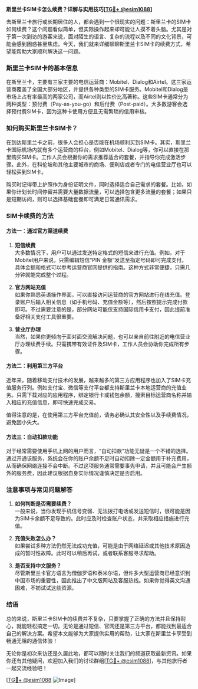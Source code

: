 **斯里兰卡SIM卡怎么续费？详解与实用技巧[[TG💪+ @esim1088](https://t.me/s/esim1088)]**

去斯里兰卡旅行或长期居住的人，都会遇到一个很现实的问题：斯里兰卡的SIM卡如何续费？这个问题看似简单，但实际操作起来却可能让人摸不着头脑。尤其是对于第一次到访的游客来说，面对陌生的语言、复杂的流程以及不同的文化背景，可能会感到困惑甚至焦虑。今天，我们就来详细聊聊斯里兰卡SIM卡的续费方式，希望能帮助大家顺利解决这一问题。

### 斯里兰卡SIM卡的基本信息

在斯里兰卡，主要有三家主要的电信运营商：Mobitel、Dialog和Airtel。这三家运营商覆盖了全国大部分地区，并提供各种类型的SIM卡服务。Mobitel和Dialog是市场上占有率最高的两家公司，而Airtel则以性价比高著称。这些SIM卡通常分为两种类型：预付费（Pay-as-you-go）和后付费（Post-paid）。大多数游客会选择预付费SIM卡，因为这种卡使用方便且无需繁琐的信用审核。

### 如何购买斯里兰卡SIM卡？

在到达斯里兰卡之前，很多人会担心是否能在机场顺利买到SIM卡。其实，斯里兰卡国际机场内就有多个运营商的柜台，例如Mobitel、Dialog等，你可以直接在那里购买SIM卡。工作人员会根据你的需求推荐适合的套餐，并指导你完成激活步骤。此外，在科伦坡和其他主要城市的商场、便利店或者专门的电信营业厅也可以轻松买到SIM卡。

购买时记得带上护照作为身份证明文件，同时选择适合自己需求的套餐。比如，如果你计划长时间停留并需要大量数据流量，可以选择包含更多流量的套餐；如果只是短期访问，则可以选择基础套餐即可满足日常通讯需求。

### SIM卡续费的方法

#### 方法一：通过官方渠道续费

1. **短信续费**  
   大多数情况下，用户可以通过发送特定格式的短信来进行充值。例如，对于Mobitel用户来说，只需编辑短信“PIN 金额”发送至指定号码即可完成支付。具体金额和格式可以参考运营商官网提供的指南。这种方式非常便捷，只需几分钟就能完成整个过程。

2. **官方网站充值**  
   如果你熟悉英语操作界面，可以直接访问运营商的官方网站进行在线充值。登录账户后输入相关信息（如手机号码、充值金额等），然后按照提示完成付款即可。不过需要注意的是，部分网站可能仅支持国际信用卡支付，因此提前准备好相关支付工具很重要。

3. **营业厅办理**  
   当然，如果你更倾向于面对面交流解决问题，也可以亲自前往附近的电信营业厅办理续费手续。只需携带有效证件及SIM卡，工作人员会协助你完成所有步骤。

#### 方法二：利用第三方平台

近年来，随着移动支付技术的发展，越来越多的第三方应用程序也加入了SIM卡充值服务行列。例如支付宝、微信等支付平台都支持斯里兰卡本地运营商的充值业务。只需下载对应的应用程序，绑定银行卡或钱包余额，搜索目标运营商名称并输入相应的充值信息，即可快速完成交易。

值得注意的是，在使用第三方平台充值前，请务必确认其安全性以及手续费情况，避免因小失大。

#### 方法三：自动扣款功能

对于经常需要使用手机上网的用户而言，“自动扣款”功能无疑是一个不错的选择。通过开通该服务，系统会在你的账户余额不足时自动扣除一定金额用于补充费用，从而确保网络连接不会中断。不过这项服务通常需要事先申请，并且可能会产生额外的服务费，因此建议根据自身实际情况谨慎决定是否启用。

### 注意事项与常见问题解答

1. **如何判断是否需要续费？**  
   一般来说，当你发现手机信号变弱、无法拨打电话或发送短信时，很可能是因为SIM卡余额不足导致的。此时应及时检查账户状态，并采取相应措施进行充值。

2. **充值失败怎么办？**  
   如果尝试多种方法仍然无法成功充值，可能是由于网络延迟或其他技术原因造成的暂时性故障。此时可以稍后再试，或者联系客服寻求帮助。

3. **是否支持中文服务？**  
   尽管斯里兰卡官方语言为僧伽罗语和泰米尔语，但许多大型运营商已经意识到中国市场的重要性，因此推出了中文版网站及客服热线。如果你觉得英文沟通困难，不妨试试这些资源。

### 结语

总的来说，斯里兰卡SIM卡的续费并不复杂，只要掌握了正确的方法并且保持耐心，就能轻松搞定一切。无论是通过短信、官网还是第三方平台，都能找到最适合自己的解决方案。希望本文能够为大家提供实用的帮助，让大家在斯里兰卡享受到畅通无阻的通信体验！

无论你是初次来访还是久居此地，都可以随时关注我们的频道获取最新资讯。如果你还有其他疑问，欢迎加入我们的讨论群组[[TG💪+ @esim1088](https://t.me/s/esim1088)]，与其他旅行者一起交流经验吧！

[[TG💪+ @esim1088](https://t.me/s/esim1088) ![Image](https://i.postimg.cc/4NQfJmqS/Snipaste-2025-05-13-00-14-12.png)]